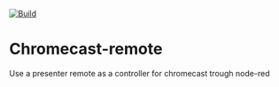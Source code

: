 [![Build](https://github.com/lodegaard/Chromecast-remote/actions/workflows/cmake.yml/badge.svg)](https://github.com/lodegaard/Chromecast-remote/actions/workflows/cmake.yml)
# Chromecast-remote
Use a presenter remote as a controller for chromecast trough node-red
